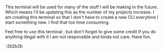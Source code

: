 This terminal will be used for many of the stuff I will be making in the future.
Which means I'll be updating this as the number of my projects increase.
I am creating this terminal so that I don't have to create a new CLI everytime I start something new.
I find that too time consuming.

Feel free to use this terminal ; but don't forget to give some credit
If you do anything illegal with it I am not responsible and kinda not care.
Have fun.

-2b2b2b
